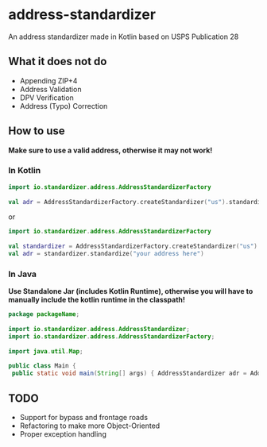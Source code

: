 
# address-standardizer
An address standardizer made in Kotlin based on USPS Publication 28

## What it does not do
- Appending ZIP+4
- Address Validation
- DPV Verification
- Address (Typo) Correction

## How to use

**Make sure to use a valid address, otherwise it may not work!**
### In Kotlin

```kotlin  
import io.standardizer.address.AddressStandardizerFactory  
  
val adr = AddressStandardizerFactory.createStandardizer("us").standardize("your address here")  
```  
or
```kotlin  
import io.standardizer.address.AddressStandardizerFactory  
  
val standardizer = AddressStandardizerFactory.createStandardizer("us")  
val adr = standardizer.standardize("your address here")  
```  
### In Java
**Use Standalone Jar (includes Kotlin Runtime), otherwise you will have to manually include the kotlin runtime in the classpath!**
```java  
package packageName;  
  
import io.standardizer.address.AddressStandardizer;  
import io.standardizer.address.AddressStandardizerFactory;  
  
import java.util.Map;  
  
public class Main {  
 public static void main(String[] args) { AddressStandardizer adr = AddressStandardizerFactory.createStandardizer("us"); Map<String, String> res = adr.standardize("your address here"); System.out.println(res); }}  
```  

## TODO
- Support for bypass and frontage roads
- Refactoring to make more Object-Oriented
- Proper exception handling